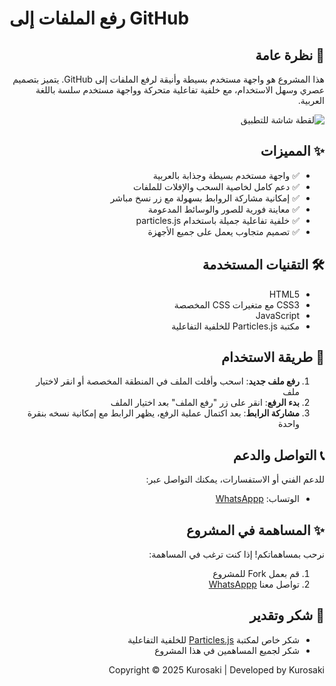 # رفع الملفات إلى GitHub
<div dir="rtl" align="right">

## 🚀 نظرة عامة
هذا المشروع هو واجهة مستخدم بسيطة وأنيقة لرفع الملفات إلى GitHub. يتميز بتصميم عصري وسهل الاستخدام، مع خلفية تفاعلية متحركة وواجهة مستخدم سلسة باللغة العربية.

![لقطة شاشة للتطبيق](https://upload.k4i.xyz/api/kuro_img/P3Z9Su.png)

## ✨ المميزات
- ✅ واجهة مستخدم بسيطة وجذابة بالعربية
- ✅ دعم كامل لخاصية السحب والإفلات للملفات
- ✅ إمكانية مشاركة الروابط بسهولة مع زر نسخ مباشر
- ✅ معاينة فورية للصور والوسائط المدعومة
- ✅ خلفية تفاعلية جميلة باستخدام particles.js
- ✅ تصميم متجاوب يعمل على جميع الأجهزة

## 🛠️ التقنيات المستخدمة
- HTML5
- CSS3 مع متغيرات CSS المخصصة
- JavaScript
- مكتبة Particles.js للخلفية التفاعلية

## 📝 طريقة الاستخدام
1. **رفع ملف جديد**: اسحب وأفلت الملف في المنطقة المخصصة أو انقر لاختيار ملف
2. **بدء الرفع**: انقر على زر "رفع الملف" بعد اختيار الملف
3. **مشاركة الرابط**: بعد اكتمال عملية الرفع، يظهر الرابط مع إمكانية نسخه بنقرة واحدة

## 📞 التواصل والدعم
للدعم الفني أو الاستفسارات، يمكنك التواصل عبر:
- الوتساب: [WhatsAppp](https://wa.me/212669512443)

## ✨ المساهمة في المشروع
نرحب بمساهماتكم! إذا كنت ترغب في المساهمة:
1. قم بعمل Fork للمشروع
2. تواصل معنا [WhatsAppp](https://wa.me/212669512443)

## 🙏 شكر وتقدير
- شكر خاص لمكتبة [Particles.js](https://vincentgarreau.com/particles.js/) للخلفية التفاعلية
- شكر لجميع المساهمين في هذا المشروع

Copyright © 2025 Kurosaki | Developed by Kurosaki
</div>
